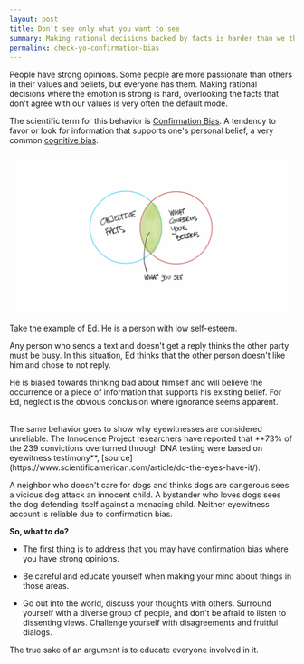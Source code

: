 ```yaml
---
layout: post
title: Don't see only what you want to see
summary: Making rational decisions backed by facts is harder than we think
permalink: check-yo-confirmation-bias
---
```


People have strong opinions. Some people are more passionate than others in their values and beliefs, but everyone has them. Making rational decisions where the emotion is strong is hard, overlooking the facts that don't agree with our values is very often the default mode.

The scientific term for this behavior is [Confirmation Bias](https://en.wikipedia.org/wiki/Confirmation_bias#:~:text=Confirmation%20bias%20is%20the%20tendency,evidence%2Dbased%20decision%2Dmaking.). A tendency to favor or look for information that supports one's personal belief, a very common [cognitive bias](https://www.verywellmind.com/what-is-a-cognitive-bias-2794963#:~:text=A%20cognitive%20bias%20is%20a,and%20judgments%20that%20they%20make.).

![Confirmation Bias](/images/posts/confirmation-bias.png)

Take the example of Ed. He is a person with low self-esteem.

Any person who sends a text and doesn't get a reply thinks the other party must be busy. In this situation, Ed thinks that the other person doesn't like him and chose to not reply.

He is biased towards thinking bad about himself and will believe the occurrence or a piece of information that supports his existing belief. For Ed, neglect is the obvious conclusion where ignorance seems apparent.

<br>
The same behavior goes to show why eyewitnesses are considered unreliable. The Innocence Project researchers have reported that **73% of the 239 convictions overturned through DNA testing were based on eyewitness testimony**, [source](https://www.scientificamerican.com/article/do-the-eyes-have-it/).

A neighbor who doesn't care for dogs and thinks dogs are dangerous sees a vicious dog attack an innocent child. A bystander who loves dogs sees the dog defending itself against a menacing child. Neither eyewitness account is reliable due to confirmation bias.

**So, what to do?**

- The first thing is to address that you may have confirmation bias where you have strong opinions.

- Be careful and educate yourself when making your mind about things in those areas.

- Go out into the world, discuss your thoughts with others. Surround yourself with a diverse group of people, and don't be afraid to listen to dissenting views.
  Challenge yourself with disagreements and fruitful dialogs.

The true sake of an argument is to educate everyone involved in it.
